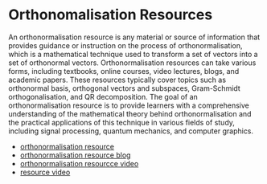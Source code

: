 # Orthonomalisation Resources

An orthonormalisation resource is any material or source of information that provides guidance or instruction on the process of orthonormalisation, which is a mathematical technique used to transform a set of vectors into a set of orthonormal vectors. Orthonormalisation resources can take various forms, including textbooks, online courses, video lectures, blogs, and academic papers. These resources typically cover topics such as orthonormal basis, orthogonal vectors and subspaces, Gram-Schmidt orthogonalisation, and QR decomposition. The goal of an orthonormalisation resource is to provide learners with a comprehensive understanding of the mathematical theory behind orthonormalisation and the practical applications of this technique in various fields of study, including signal processing, quantum mechanics, and computer graphics.

- [orthonormalisation resource](https://opg.optica.org/oe/abstract.cfm?uri=oe-26-18-23093)
- [orthonormalisation resource blog](https://byjus.com/maths/gram-schmidt-orthonormalization-process/)
- [orthonormalisation resourcce video](https://www.youtube.com/watch?v=VqbVZKcz8xY)
- [resource video](https://www.youtube.com/watch?v=DlRz5LH0QFc)
